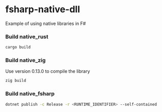 # fsharp-native-dll

Example of using native libraries in F#

### Build native_rust

```sh
cargo build
```

### Build native_zig

Use version 0.13.0 to compile the library

```sh
zig build
```

### Build native_fsharp

```sh
dotnet publish -c Release -r <RUNTIME_IDENTIFIER> --self-contained
```

